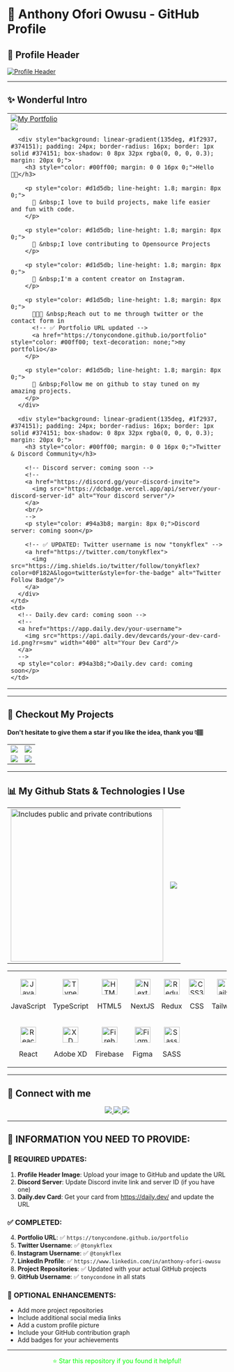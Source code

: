 # 🚀 Anthony Ofori Owusu - GitHub Profile

## 🎨 Profile Header
<!-- 🔴 REPLACE THIS: Upload your profile header image to GitHub and update the URL below -->
[![Profile Header](https://user-images.githubusercontent.com/78784850/223382595-206f2aef-9fc7-4782-a57c-f5e21fb9a120.jpg)](https://tonycondone.github.io/portfolio)

---

## ✨ Wonderful Intro

<table>
  <tr>
    <td valign="center">
      <!-- ✅ Portfolio URL updated -->
      <a href="https://tonycondone.github.io/portfolio">
        <img src="https://img.shields.io/badge/my_portfolio-000?style=for-the-badge&logo=ko-fi&logoColor=white" alt="My Portfolio"/>
      </a> 
      <br/>
      <!-- ✅ UPDATED: Username is now "tonycondone" -->
      <img src="https://komarev.com/ghpvc/?username=tonycondone&&style=flat-square" align="center" />
      
      <div style="background: linear-gradient(135deg, #1f2937, #374151); padding: 24px; border-radius: 16px; border: 1px solid #374151; box-shadow: 0 8px 32px rgba(0, 0, 0, 0.3); margin: 20px 0;">
        <h3 style="color: #00ff00; margin: 0 0 16px 0;">Hello 👋🏾</h3>
        
        <p style="color: #d1d5db; line-height: 1.8; margin: 8px 0;">
          👀 &nbsp;I love to build projects, make life easier and fun with code.
        </p>
        
        <p style="color: #d1d5db; line-height: 1.8; margin: 8px 0;">
          🚀 &nbsp;I love contributing to Opensource Projects
        </p>
        
        <p style="color: #d1d5db; line-height: 1.8; margin: 8px 0;">
          🙂 &nbsp;I'm a content creator on Instagram.
        </p>
        
        <p style="color: #d1d5db; line-height: 1.8; margin: 8px 0;">
          🧑🏽‍💻 &nbsp;Reach out to me through twitter or the contact form in 
          <!-- ✅ Portfolio URL updated -->
          <a href="https://tonycondone.github.io/portfolio" style="color: #00ff00; text-decoration: none;">my portfolio</a>
        </p>
        
        <p style="color: #d1d5db; line-height: 1.8; margin: 8px 0;">
          💞️ &nbsp;Follow me on github to stay tuned on my amazing projects.
        </p>
      </div>
      
      <div style="background: linear-gradient(135deg, #1f2937, #374151); padding: 24px; border-radius: 16px; border: 1px solid #374151; box-shadow: 0 8px 32px rgba(0, 0, 0, 0.3); margin: 20px 0;">
        <h3 style="color: #00ff00; margin: 0 0 16px 0;">Twitter & Discord Community</h3>
        
        <!-- Discord server: coming soon -->
        <!--
        <a href="https://discord.gg/your-discord-invite">
          <img src="https://dcbadge.vercel.app/api/server/your-discord-server-id" alt="Your discord server"/>
        </a>
        <br/>
        -->
        <p style="color: #94a3b8; margin: 8px 0;">Discord server: coming soon</p>
        
        <!-- ✅ UPDATED: Twitter username is now "tonykflex" -->
        <a href="https://twitter.com/tonykflex">
          <img src="https://img.shields.io/twitter/follow/tonykflex?color=0F182A&logo=twitter&style=for-the-badge" alt="Twitter Follow Badge"/>
        </a>
      </div>
    </td>
    <td>
      <!-- Daily.dev card: coming soon -->
      <!--
      <a href="https://app.daily.dev/your-username">
        <img src="https://api.daily.dev/devcards/your-dev-card-id.png?r=smv" width="400" alt="Your Dev Card"/>
      </a>
      -->
      <p style="color: #94a3b8;">Daily.dev card: coming soon</p>
    </td>
  </tr>
</table>

---

## 🚀 Checkout My Projects
#### Don't hesitate to give them a star if you like the idea, thank you 👇🏽

<!-- ✅ UPDATED: Now using your actual project repositories -->
<table align="center">
  <tr>
    <td>
      <a href="https://github.com/tonycondone/birth-certificate-system">
        <img src="https://github-readme-stats.vercel.app/api/pin/?username=tonycondone&repo=birth-certificate-system" />
      </a>
    </td>
    <td>
      <a href="https://github.com/tonycondone/saas-platform">
        <img src="https://github-readme-stats.vercel.app/api/pin/?username=tonycondone&repo=saas-platform" />
      </a>
    </td>
  </tr>
  <tr>
    <td>
      <a href="https://github.com/tonycondone/new-saas">
        <img src="https://github-readme-stats.vercel.app/api/pin/?username=tonycondone&repo=new-saas" />
      </a>
    </td>
    <td>
      <a href="https://github.com/tonycondone/enterprise-appdata-cleaner">
        <img src="https://github-readme-stats.vercel.app/api/pin/?username=tonycondone&repo=enterprise-appdata-cleaner" />
      </a>
    </td>
  </tr>
</table>

---

## 📊 My Github Stats & Technologies I Use

<table>
  <tr>
    <td>
      <!-- ✅ UPDATED: Username is now "tonycondone" -->
      <a href="https://www.github.com/tonycondone">
        <img src="https://api.vaunt.dev/v1/github/entities/tonycondone/contributions?format=svg&private=true" width="350" title="Includes public and private contributions" />
      </a>
    </td>
    <td>
      <!-- ✅ UPDATED: Username is now "tonycondone" -->
      <a href="https://www.github.com/tonycondone">
        <img src="https://nirzak-streak-stats.vercel.app/?user=tonycondone&stroke=ffffff&background=1d2a3a&ring=5BCDEC&fire=5BCDEC&currStreakNum=ffffff&currStreakLabel=5BCDEC&sideNums=ffffff&sideLabels=ffffff&dates=ffffff&hide_border=true" />
      </a>
    </td>
  </tr>
</table>

<!-- ✅ UPDATED: Now showing your actual technologies from your projects -->
<table>
  <tr>
    <td>
      <p align="center">
        <a href="https://developer.mozilla.org/en-US/docs/Web/JavaScript" target="_blank" rel="noreferrer">
          <img src="https://raw.githubusercontent.com/danielcranney/readme-generator/main/public/icons/skills/javascript-colored.svg" width="36" height="36" alt="JavaScript" />
        </a>
        <p align="center">JavaScript</p>
      </p>
    </td>
    <td>           
      <p align="center">
        <a href="https://www.typescriptlang.org/" target="_blank" rel="noreferrer">
          <img src="https://raw.githubusercontent.com/danielcranney/readme-generator/main/public/icons/skills/typescript-colored.svg" width="36" height="36" alt="TypeScript" />
        </a>
        <p align="center">TypeScript</p>
      </p>
    </td>
    <td>
      <p align="center">
        <a href="https://developer.mozilla.org/en-US/docs/Glossary/HTML5" target="_blank" rel="noreferrer">
          <img src="https://raw.githubusercontent.com/danielcranney/readme-generator/main/public/icons/skills/html5-colored.svg" width="36" height="36" alt="HTML5" />
        </a>
        <p align="center">HTML5</p>
      </p>
    </td>
    <td>            
      <p align="center">
        <a href="https://nextjs.org/docs" target="_blank" rel="noreferrer">
          <img src="https://raw.githubusercontent.com/danielcranney/readme-generator/main/public/icons/skills/nextjs-colored.svg" width="36" height="36" alt="NextJs" />
        </a>
        <p align="center">NextJS</p>
      </p>
    </td>
    <td>
      <p align="center">
        <a href="https://redux.js.org/" target="_blank" rel="noreferrer">
          <img src="https://raw.githubusercontent.com/danielcranney/readme-generator/main/public/icons/skills/redux-colored.svg" width="36" height="36" alt="Redux" />
        </a>
        <p align="center">Redux</p>
      </p>
    </td>
    <td>
      <p align="center">
        <a href="https://www.w3.org/TR/CSS/#css" target="_blank" rel="noreferrer">
          <img src="https://raw.githubusercontent.com/danielcranney/readme-generator/main/public/icons/skills/css3-colored.svg" width="36" height="36" alt="CSS3" />
        </a>
        <p align="center">CSS</p>
      </p>
    </td>
    <td>      
      <p align="center">
        <a href="https://tailwindcss.com/" target="_blank" rel="noreferrer">
          <img src="https://raw.githubusercontent.com/danielcranney/readme-generator/main/public/icons/skills/tailwindcss-colored.svg" width="36" height="36" alt="TailwindCSS" />
        </a>
        <p align="center">Tailwind</p>
      </p>
    </td>
    <td>            
      <p align="center">
        <a href="https://nodejs.org/en/" target="_blank" rel="noreferrer">
        <img src="https://raw.githubusercontent.com/danielcranney/readme-generator/main/public/icons/skills/nodejs-colored.svg" width="36" height="36" alt="NodeJS" />
        </a>
        <p align="center">NodeJS</p>
      </p>
    </td>
    <td>           
      <p align="center">
        <a href="https://expressjs.com/" target="_blank" rel="noreferrer">
          <img src="https://raw.githubusercontent.com/danielcranney/readme-generator/main/public/icons/skills/express-colored.svg" width="36" height="36" alt="Express" />
        </a>
        <p align="center">ExpressJS</p>
      </p>
    </td>
    <td>             
      <p align="center">
        <a href="https://www.mongodb.com/" target="_blank" rel="noreferrer">
          <img src="https://raw.githubusercontent.com/danielcranney/readme-generator/main/public/icons/skills/mongodb-colored.svg" width="36" height="36" alt="MongoDB" />
        </a>
        <p align="center">MongoDB</p>
      </p>
    </td>
    </tr>
    <tr>
    <td>
      <p align="center">
        <a href="https://reactjs.org/" target="_blank" rel="noreferrer">
          <img src="https://raw.githubusercontent.com/danielcranney/readme-generator/main/public/icons/skills/react-colored.svg" width="36" height="36" alt="React" />
        </a>
        <p align="center">React</p>
      </p>
    </td>
    <td>           
      <p align="center">
        <a href="https://www.adobe.com/uk/products/xd.html" target="_blank" rel="noreferrer">
          <img src="https://raw.githubusercontent.com/danielcranney/readme-generator/main/public/icons/skills/xd-colored.svg" width="36" height="36" alt="XD" />
        </a>
        <p align="center">Adobe XD</p>
      </p>
    </td>
    <td>
      <p align="center">
          <a href="https://firebase.google.com/" target="_blank" rel="noreferrer">
          <img src="https://raw.githubusercontent.com/danielcranney/readme-generator/main/public/icons/skills/firebase-colored.svg" width="36" height="36" alt="Firebase" />
          </a>
        <p align="center">Firebase</p>
      </p>      
    </td>
    <td>
      <p align="center">
        <a href="https://www.figma.com/" target="_blank" rel="noreferrer">
          <img src="https://raw.githubusercontent.com/danielcranney/readme-generator/main/public/icons/skills/figma-colored.svg" width="36" height="36" alt="Figma" />
        </a>
        <p align="center">Figma</p>
      </p>
    </td>
    <td>
      <p align="center">
        <a href="https://sass-lang.com/" target="_blank" rel="noreferrer">
          <img src="https://raw.githubusercontent.com/danielcranney/readme-generator/main/public/icons/skills/sass-colored.svg" width="36" height="36" alt="Sass" />
        </a>
        <p align="center">SASS</p>
      </p>
    </td>
  </tr>
</table>

---

## 🌟 Connect with me

<!-- ✅ UPDATED: Now using your actual social media profiles -->
<p align="center">
  <a href="https://www.linkedin.com/in/anthony-ofori-owusu">
    <img src="https://img.icons8.com/fluent/48/000000/linkedin.png"/>
  </a>
  <a href="https://twitter.com/tonykflex">
    <img src="https://img.icons8.com/fluent/48/000000/twitter.png"/>
  </a>
  <a href="https://www.instagram.com/tonykflex">
    <img src="https://img.icons8.com/fluent/48/000000/instagram-new.png"/>
  </a>
</p>

---

## 📝 **INFORMATION YOU NEED TO PROVIDE:**

### 🔴 **REQUIRED UPDATES:**

1. **Profile Header Image**: Upload your image to GitHub and update the URL
2. **Discord Server**: Update Discord invite link and server ID (if you have one)
3. **Daily.dev Card**: Get your card from https://daily.dev/ and update the URL

### ✅ **COMPLETED:**

4. **Portfolio URL**: ✅ `https://tonycondone.github.io/portfolio`
5. **Twitter Username**: ✅ `@tonykflex` 
6. **Instagram Username**: ✅ `@tonykflex`
7. **LinkedIn Profile**: ✅ `https://www.linkedin.com/in/anthony-ofori-owusu`
8. **Project Repositories**: ✅ Updated with your actual GitHub projects
9. **GitHub Username**: ✅ `tonycondone` in all stats

### 🎯 **OPTIONAL ENHANCEMENTS:**

- Add more project repositories
- Include additional social media links
- Add a custom profile picture
- Include your GitHub contribution graph
- Add badges for your achievements

---

<div align="center">
  <p style="color: #00ff00; font-size: 0.9rem;">
    ⭐ Star this repository if you found it helpful!
  </p>
</div>
